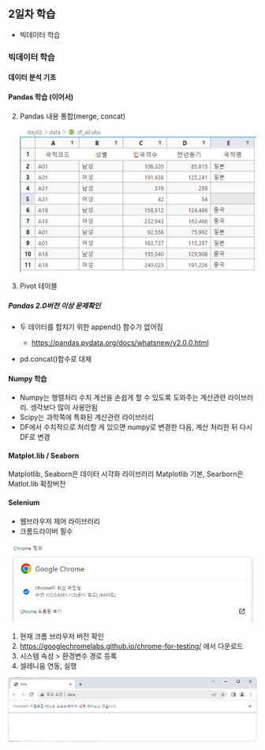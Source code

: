 ## 2일차 학습
- 빅데이터 학습

### 빅데이터 학습

#### 데이터 분석 기초

#### Pandas 학습 (이어서)

2. Pandas 내용 통합(merge, concat)
    
    ![concat결과](https://raw.githubusercontent.com/Hsegunn/bigdata-analysis-2024/main/images/ba002.png)

3. Pivot 테이블

##### Pandas 2.0버전 이상 문제확인
- 두 데이터를 합치기 위한 append() 함수가 없어짐
    - https://pandas.pydata.org/docs/whatsnew/v2.0.0.html

- pd.concat()함수로 대체

#### Numpy 학습
- Numpy는 행렬처리 수치 계산을 손쉽게 할 수 있도록 도와주는 계산관련 라이브러리. 생각보다 많이 사용안됨
- Scipy는 과학쪽에 특화된 계산관련 라이브러리
- DF에서 수치적으로 처리할 게 있으면 numpy로 변경한 다음, 계산 처리한 뒤 다시 DF로 변경

#### Matplot.lib / Seaborn
Matplotlib, Seaborn은 데이터 시각화 라이브러리 Matplotlib 기본, Searborn은 Matlot.lib 확장버전

#### Selenium
- 웹브라우저 제어 라이브러리
- 크롬드라이버 필수

![크롬버전](https://raw.githubusercontent.com/Hsegunn/bigdata-analysis-2024/main/images/ba003.png)

1. 현재 크롬 브라우저 버전 확인
2. https://googlechromelabs.github.io/chrome-for-testing/ 에서 다운로드
3. 시스템 속성 > 환경변수 경로 등록
4. 셀레니움 연동, 실행

![크롬버전](https://raw.githubusercontent.com/Hsegunn/bigdata-analysis-2024/main/images/ba004.png)

